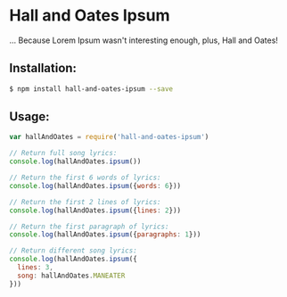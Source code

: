# Hall and Oates Ipsum

... Because Lorem Ipsum wasn't interesting enough, plus, Hall and Oates!

## Installation:

```sh
$ npm install hall-and-oates-ipsum --save
```

## Usage:

```js
var hallAndOates = require('hall-and-oates-ipsum')

// Return full song lyrics:
console.log(hallAndOates.ipsum())

// Return the first 6 words of lyrics:
console.log(hallAndOates.ipsum({words: 6}))

// Return the first 2 lines of lyrics:
console.log(hallAndOates.ipsum({lines: 2}))

// Return the first paragraph of lyrics:
console.log(hallAndOates.ipsum({paragraphs: 1}))

// Return different song lyrics:
console.log(hallAndOates.ipsum({
  lines: 3,
  song: hallAndOates.MANEATER
}))
```

